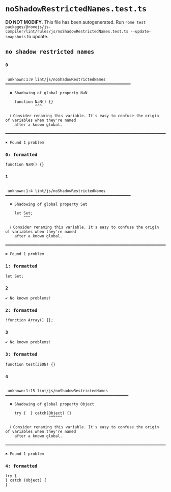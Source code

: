 # `noShadowRestrictedNames.test.ts`

**DO NOT MODIFY**. This file has been autogenerated. Run `rome test packages/@romejs/js-compiler/lint/rules/js/noShadowRestrictedNames.test.ts --update-snapshots` to update.

## `no shadow restricted names`

### `0`

```

 unknown:1:9 lint/js/noShadowRestrictedNames ━━━━━━━━━━━━━━━━━━━━━━━━━━━━━━━━━━━━━━━━━━━━━━━━━━━━━━━

  ✖ Shadowing of global property NaN

    function NaN() {}
             ^^^

  ℹ Consider renaming this variable. It's easy to confuse the origin of variables when they're named
    after a known global.

━━━━━━━━━━━━━━━━━━━━━━━━━━━━━━━━━━━━━━━━━━━━━━━━━━━━━━━━━━━━━━━━━━━━━━━━━━━━━━━━━━━━━━━━━━━━━━━━━━━━

✖ Found 1 problem

```

### `0: formatted`

```
function NaN() {}

```

### `1`

```

 unknown:1:4 lint/js/noShadowRestrictedNames ━━━━━━━━━━━━━━━━━━━━━━━━━━━━━━━━━━━━━━━━━━━━━━━━━━━━━━━

  ✖ Shadowing of global property Set

    let Set;
        ^^^

  ℹ Consider renaming this variable. It's easy to confuse the origin of variables when they're named
    after a known global.

━━━━━━━━━━━━━━━━━━━━━━━━━━━━━━━━━━━━━━━━━━━━━━━━━━━━━━━━━━━━━━━━━━━━━━━━━━━━━━━━━━━━━━━━━━━━━━━━━━━━

✖ Found 1 problem

```

### `1: formatted`

```
let Set;

```

### `2`

```
✔ No known problems!

```

### `2: formatted`

```
!function Array() {};

```

### `3`

```
✔ No known problems!

```

### `3: formatted`

```
function test(JSON) {}

```

### `4`

```

 unknown:1:15 lint/js/noShadowRestrictedNames ━━━━━━━━━━━━━━━━━━━━━━━━━━━━━━━━━━━━━━━━━━━━━━━━━━━━━━

  ✖ Shadowing of global property Object

    try {  } catch(Object) {}
                   ^^^^^^

  ℹ Consider renaming this variable. It's easy to confuse the origin of variables when they're named
    after a known global.

━━━━━━━━━━━━━━━━━━━━━━━━━━━━━━━━━━━━━━━━━━━━━━━━━━━━━━━━━━━━━━━━━━━━━━━━━━━━━━━━━━━━━━━━━━━━━━━━━━━━

✖ Found 1 problem

```

### `4: formatted`

```
try {
} catch (Object) {
}

```
